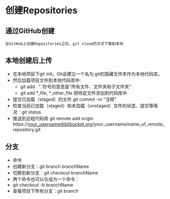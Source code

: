 # 创建Repositories
## 通过GitHub创建
    在GitHub上创建Repositories之后，git clone的方式下载到本地
## 本地创建后上传
- 在本地项目下git init，Git会建立一个名为.git的隐藏文件夹作为本地代码库。
- 然后加载项目文件到本地代码库中:
  - git add . ".'符号的意思是"所有文件、文件夹和子文件夹"
  - git add *_file, *_other_file 把特定文件添加到代码库中
- 提交已加载（staged）的文件 git commit -m "注释"
- 检查当前已加载（staged）和未加载（unstaged）文件的状态、提交等情况：git status
- 推送到远程代码库 git remote add origin https://your_username@bitbucket.org/your_username/name_of_remote_repository.git

## 分支 
- 命令
 - 创建新分支：git branch branchName
 - 切换到新分支：git checkout branchName
 - 两个命令也可以合成为一个命令：
 - git checkout -b branchName
 - 查看项目下所有分支：git branch